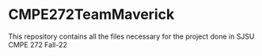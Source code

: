 # CMPE272TeamMaverick
This repository contains all the files necessary for the project done in SJSU CMPE 272 Fall-22

